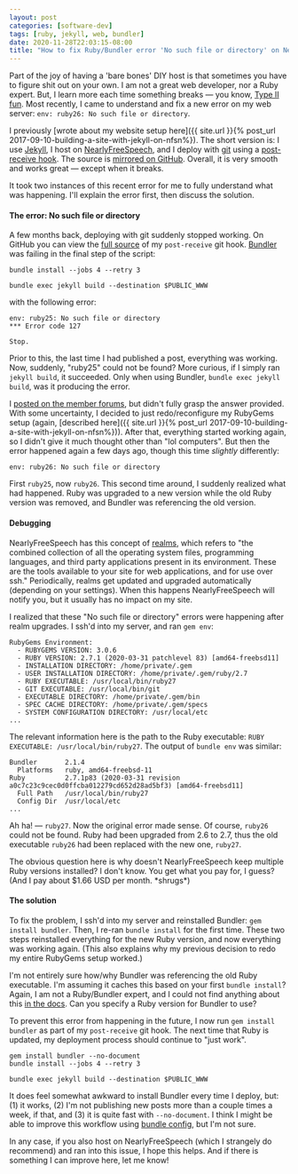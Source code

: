 ```yaml
---
layout: post
categories: [software-dev]
tags: [ruby, jekyll, web, bundler]
date: 2020-11-28T22:03:15-08:00
title: "How to fix Ruby/Bundler error 'No such file or directory' on NearlyFreeSpeech.net"
---
```


Part of the joy of having a 'bare bones' DIY host is that sometimes you have to figure shit out on your own. I am not a great web developer, nor a Ruby expert. But, I learn more each time something breaks &mdash; you know, [Type II fun](https://www.rei.com/blog/climb/fun-scale). Most recently, I came to understand and fix a new error on my web server: `env: ruby26: No such file or directory`.

<!--excerpt-->

I previously [wrote about my website setup here]({{ site.url }}{% post_url 2017-09-10-building-a-site-with-jekyll-on-nfsn%}). The short version is: I use [Jekyll](https://jekyllrb.com), I host on [NearlyFreeSpeech](https://www.nearlyfreespeech.net), and I deploy with [git](https://git-scm.com) using a [post-receive hook](https://git-scm.com/book/en/v2/Customizing-Git-Git-Hooks). The source is [mirrored on GitHub](https://github.com/jessesquires/jessesquires.com). Overall, it is very smooth and works great &mdash; except when it breaks.

It took two instances of this recent error for me to fully understand what was happening. I'll explain the error first, then discuss the solution.

#### The error: No such file or directory

A few months back, deploying with git suddenly stopped working. On GitHub you can view the [full source](https://github.com/jessesquires/jessesquires.com/blob/500d8847311dd0e6516442aa8f660b8ced803496/scripts/deploy_site.sh) of my `post-receive` git hook. [Bundler](https://bundler.io) was failing in the final step of the script:

```
bundle install --jobs 4 --retry 3

bundle exec jekyll build --destination $PUBLIC_WWW
```

with the following error:

```
env: ruby25: No such file or directory
*** Error code 127

Stop.
```

Prior to this, the last time I had published a post, everything was working. Now, suddenly, "ruby25" could not be found? More curious, if I simply ran `jekyll build`, it succeeded. Only when using Bundler, `bundle exec jekyll build`, was it producing the error.

I [posted on the member forums](https://members.nearlyfreespeech.net/forums/viewtopic.php?t=10725), but didn't fully grasp the answer provided. With some uncertainty, I decided to just redo/reconfigure my RubyGems setup (again, [described here]({{ site.url }}{% post_url 2017-09-10-building-a-site-with-jekyll-on-nfsn%})). After that, everything started working again, so I didn't give it much thought other than "lol computers". But then the error happened again a few days ago, though this time _slightly_ differently:

```
env: ruby26: No such file or directory
```
First `ruby25`, now `ruby26`. This second time around, I suddenly realized what had happened. Ruby was upgraded to a new version while the old Ruby version was removed, and Bundler was referencing the old version.

#### Debugging

NearlyFreeSpeech has this concept of [realms](https://faq.nearlyfreespeech.net/q/siterealm), which refers to "the combined collection of all the operating system files, programming languages, and third party applications present in its environment. These are the tools available to your site for web applications, and for use over ssh." Periodically, realms get updated and upgraded automatically (depending on your settings). When this happens NearlyFreeSpeech will notify you, but it usually has no impact on my site.

I realized that these "No such file or directory" errors were happening after realm upgrades. I ssh'd into my server, and ran `gem env`:

```
RubyGems Environment:
  - RUBYGEMS VERSION: 3.0.6
  - RUBY VERSION: 2.7.1 (2020-03-31 patchlevel 83) [amd64-freebsd11]
  - INSTALLATION DIRECTORY: /home/private/.gem
  - USER INSTALLATION DIRECTORY: /home/private/.gem/ruby/2.7
  - RUBY EXECUTABLE: /usr/local/bin/ruby27
  - GIT EXECUTABLE: /usr/local/bin/git
  - EXECUTABLE DIRECTORY: /home/private/.gem/bin
  - SPEC CACHE DIRECTORY: /home/private/.gem/specs
  - SYSTEM CONFIGURATION DIRECTORY: /usr/local/etc
...
```

The relevant information here is the path to the Ruby executable: `RUBY EXECUTABLE: /usr/local/bin/ruby27`. The output of `bundle env` was similar:

```
Bundler       2.1.4
  Platforms   ruby, amd64-freebsd-11
Ruby          2.7.1p83 (2020-03-31 revision a0c7c23c9cec0d0ffcba012279cd652d28ad5bf3) [amd64-freebsd11]
  Full Path   /usr/local/bin/ruby27
  Config Dir  /usr/local/etc
...
```

Ah ha! &mdash; `ruby27`. Now the original error made sense. Of course, `ruby26` could not be found. Ruby had been upgraded from 2.6 to 2.7, thus the old executable `ruby26` had been replaced with the new one, `ruby27`.

The obvious question here is why doesn't NearlyFreeSpeech keep multiple Ruby versions installed? I don't know. You get what you pay for, I guess? (And I pay about $1.66 USD per month. \*shrugs\*)

#### The solution

To fix the problem, I ssh'd into my server and reinstalled Bundler: `gem install bundler`. Then, I re-ran `bundle install` for the first time. These two steps reinstalled everything for the new Ruby version, and now everything was working again. (This also explains why my previous decision to redo my entire RubyGems setup worked.)

I'm not entirely sure how/why Bundler was referencing the old Ruby executable. I'm assuming it caches this based on your first `bundle install`? Again, I am not a Ruby/Bundler expert, and I could not find anything about this [in the docs](https://bundler.io/docs.html). Can you specify a Ruby version for Bundler to use?

To prevent this error from happening in the future, I now run `gem install bundler` as part of my `post-receive` git hook. The next time that Ruby is updated, my deployment process should continue to "just work".

```
gem install bundler --no-document
bundle install --jobs 4 --retry 3

bundle exec jekyll build --destination $PUBLIC_WWW
```

It does feel somewhat awkward to install Bundler every time I deploy, but: (1) it works, (2) I'm not publishing new posts more than a couple times a week, if that, and (3) it is quite fast with `--no-document`. I think I might be able to improve this workflow using [bundle config](https://bundler.io/v2.1/man/bundle-config.1.html), but I'm not sure.

In any case, if you also host on NearlyFreeSpeech (which I strangely do recommend) and ran into this issue, I hope this helps. And if there is something I can improve here, let me know!

